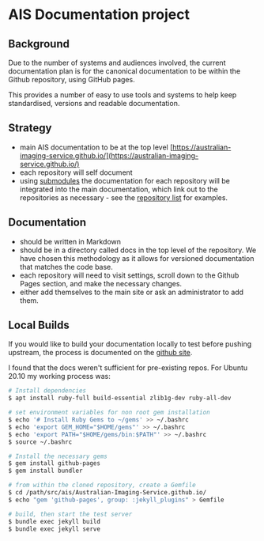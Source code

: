 # AIS Documentation project

## Background

Due to the number of systems and audiences involved, the current documentation 
plan is for the canonical documentation to be within the Github repository, 
using GitHub pages.

This provides a number of easy to use tools and systems to help keep 
standardised, versions and readable documentation.

## Strategy

 - main AIS documentation to be at the top level [https://australian-imaging-service.github.io/](https://australian-imaging-service.github.io/)
 - each repository will self document  
 - using [submodules](https://docs.github.com/en/free-pro-team@latest/github/working-with-github-pages/using-submodules-with-github-pages) the documentation for each repository will be integrated into the main documentation, which link out to the repositories as necessary - see the [repository list](repositories) for examples.


## Documentation

- should be written in Markdown
- should be in a directory called docs in the top level of the repository. We have chosen this methodology as it allows for versioned documentation that matches the code base.
- each repository will need to visit settings, scroll down to the Github Pages section, and make the necessary changes.
- either add themselves to the main site or ask an administrator to add them.

## Local Builds

If you would like to build your documentation locally to test before pushing upstream, the process is documented on the [github site](https://docs.github.com/en/free-pro-team@latest/github/working-with-github-pages/testing-your-github-pages-site-locally-with-jekyll).

I found that the docs weren't sufficient for pre-existing repos. For Ubuntu 20.10 my working process was:

```bash
# Install dependencies
$ apt install ruby-full build-essential zlib1g-dev ruby-all-dev

# set environment variables for non root gem installation
$ echo '# Install Ruby Gems to ~/gems' >> ~/.bashrc
$ echo 'export GEM_HOME="$HOME/gems"' >> ~/.bashrc
$ echo 'export PATH="$HOME/gems/bin:$PATH"' >> ~/.bashrc
$ source ~/.bashrc

# Install the necessary gems
$ gem install github-pages
$ gem install bundler

# from within the cloned repository, create a Gemfile
$ cd /path/src/ais/Australian-Imaging-Service.github.io/
$ echo "gem 'github-pages', group: :jekyll_plugins" > Gemfile

# build, then start the test server
$ bundle exec jekyll build
$ bundle exec jekyll serve
```
